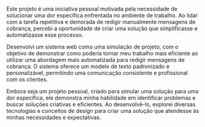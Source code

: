 Este projeto é uma iniciativa pessoal motivada pela necessidade de solucionar uma dor específica enfrentada no ambiente de trabalho. Ao lidar com a tarefa repetitiva e demorada de redigir manualmente mensagens de cobrança, percebi a oportunidade de criar uma solução que simplificasse e automatizasse esse processo.

Desenvolvi um sistema web como uma simulação de projeto, com o objetivo de demonstrar como poderia tornar meu trabalho mais eficiente ao utilizar uma abordagem mais automatizada para redigir mensagens de cobrança. O sistema oferece um modelo de texto padronizado e personalizável, permitindo uma comunicação consistente e profissional com os clientes.

Embora seja um projeto pessoal, criado para simular uma solução para uma dor específica, ele demonstra minha habilidade em identificar problemas e buscar soluções criativas e eficientes. Ao desenvolvê-lo, explorei diversas tecnologias e conceitos de design para criar uma solução que atendesse às minhas necessidades e expectativas.